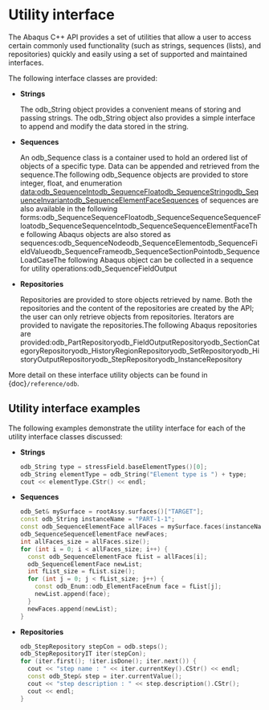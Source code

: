 # Utility interface

The Abaqus C++ API provides a set of utilities that allow a user to access certain commonly used functionality (such as strings, sequences (lists), and repositories) quickly and easily using a set of supported and maintained interfaces.

The following interface classes are provided:

- **Strings**

  The odb_String object provides a convenient means of storing and passing strings. The odb_String object also provides a simple interface to append and modify the data stored in the string.

- **Sequences**

  An odb_Sequence class is a container used to hold an ordered list of objects of a specific type. Data can be appended and retrieved from the sequence.The following odb_Sequence objects are provided to store integer, float, and enumeration <data:odb_SequenceIntodb_SequenceFloatodb_SequenceStringodb_SequenceInvariantodb_SequenceElementFaceSequences> of sequences are also available in the following forms:odb_SequenceSequenceFloatodb_SequenceSequenceSequenceFloatodb_SequenceSequenceIntodb_SequenceSequenceElementFaceThe following Abaqus objects are also stored as sequences:odb_SequenceNodeodb_SequenceElementodb_SequenceFieldValueodb_SequenceFrameodb_SequenceSectionPointodb_SequenceLoadCaseThe following Abaqus object can be collected in a sequence for utility operations:odb_SequenceFieldOutput

- **Repositories**

  Repositories are provided to store objects retrieved by name. Both the repositories and the content of the repositories are created by the API; the user can only retrieve objects from repositories. Iterators are provided to navigate the repositories.The following Abaqus repositories are provided:odb_PartRepositoryodb_FieldOutputRepositoryodb_SectionCategoryRepositoryodb_HistoryRegionRepositoryodb_SetRepositoryodb_HistoryOutputRepositoryodb_StepRepositoryodb_InstanceRepository

More detail on these interface utility objects can be found in {doc}`/reference/odb`.

## Utility interface examples

The following examples demonstrate the utility interface for each of the utility interface classes discussed:

- **Strings**

  ```c++
  odb_String type = stressField.baseElementTypes()[0];
  odb_String elementType = odb_String("Element type is ") + type;
  cout << elementType.CStr() << endl;
  ```

- **Sequences**

  ```c++
  odb_Set& mySurface = rootAssy.surfaces()["TARGET"];
  const odb_String instanceName = "PART-1-1";
  const odb_SequenceElementFace allFaces = mySurface.faces(instanceName);
  odb_SequenceSequenceElementFace newFaces;
  int allFaces_size = allFaces.size();
  for (int i = 0; i < allFaces_size; i++) {
    const odb_SequenceElementFace fList = allFaces[i];
    odb_SequenceElementFace newList;
    int fList_size = fList.size();
    for (int j = 0; j < fList_size; j++) {
      const odb_Enum::odb_ElementFaceEnum face = fList[j];
      newList.append(face);
    }
    newFaces.append(newList);
  }
  ```

- **Repositories**

  ```c++
  odb_StepRepository stepCon = odb.steps();
  odb_StepRepositoryIT iter(stepCon);
  for (iter.first(); !iter.isDone(); iter.next()) {
    cout << "step name : " << iter.currentKey().CStr() << endl;
    const odb_Step& step = iter.currentValue();
    cout << "step description : " << step.description().CStr();
    cout << endl;
  }
  ```
